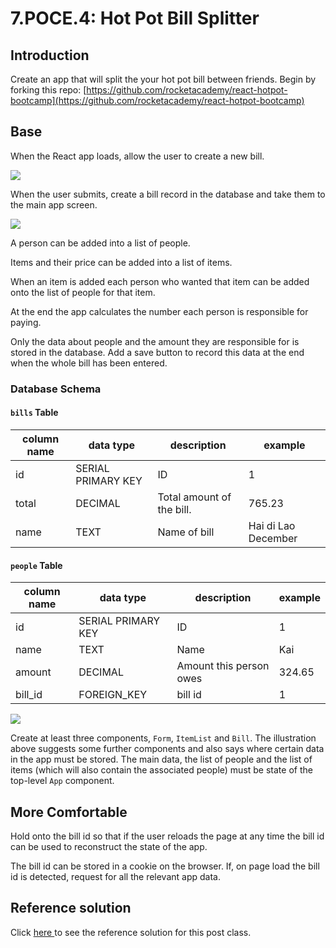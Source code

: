 # 7.POCE.4: Hot Pot Bill Splitter

## Introduction

Create an app that will split the your hot pot bill between friends. Begin by forking this repo: [https://github.com/rocketacademy/react-hotpot-bootcamp](https://github.com/rocketacademy/react-hotpot-bootcamp)

## Base

When the React app loads, allow the user to create a new bill.

![](../../../old\_bootcamp\_docs/.gitbook/assets/img\_0050.jpg)

When the user submits, create a bill record in the database and take them to the main app screen.

![](../../../old\_bootcamp\_docs/.gitbook/assets/img\_0052.jpg)

A person can be added into a list of people.

Items and their price can be added into a list of items.

When an item is added each person who wanted that item can be added onto the list of people for that item.

At the end the app calculates the number each person is responsible for paying.

Only the data about people and the amount they are responsible for is stored in the database. Add a save button to record this data at the end when the whole bill has been entered.

### Database Schema

#### `bills` Table

| column name | data type          | description               | example             |
| ----------- | ------------------ | ------------------------- | ------------------- |
| id          | SERIAL PRIMARY KEY | ID                        | 1                   |
| total       | DECIMAL            | Total amount of the bill. | 765.23              |
| name        | TEXT               | Name of bill              | Hai di Lao December |

#### **`people` Table**

| column name | data type          | description             | example |
| ----------- | ------------------ | ----------------------- | ------- |
| id          | SERIAL PRIMARY KEY | ID                      | 1       |
| name        | TEXT               | Name                    | Kai     |
| amount      | DECIMAL            | Amount this person owes | 324.65  |
| bill\_id    | FOREIGN\_KEY       | bill id                 | 1       |

![](<../../../old\_bootcamp\_docs/.gitbook/assets/hotpot (2).jpg>)

Create at least three components, `Form`, `ItemList` and `Bill`. The illustration above suggests some further components and also says where certain data in the app must be stored. The main data, the list of people and the list of items (which will also contain the associated people) must be state of the top-level `App` component.

## More Comfortable

Hold onto the bill id so that if the user reloads the page at any time the bill id can be used to reconstruct the state of the app.

The bill id can be stored in a cookie on the browser. If, on page load the bill id is detected, request for all the relevant app data.

## Reference solution

Click [here ](https://github.com/rocketacademy/react-hotpot-bootcamp/tree/solution)to see the reference solution for this post class.

